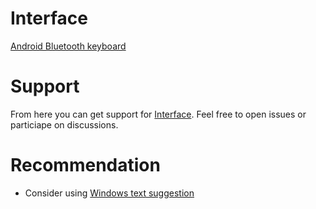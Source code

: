 # Interface
[Android Bluetooth keyboard](http://interface.slions.net)

# Support

From here you can get support for [Interface]. Feel free to open issues or particiape on discussions.

# Recommendation

- Consider using [Windows text suggestion]

[Interface]: http://interface.slions.net
[Windows text suggestion]: https://support.microsoft.com/en-us/windows/enable-text-suggestions-in-windows-0bf313ca-c992-4173-aa5f-8341d3953498#WindowsVersion=Windows_11
